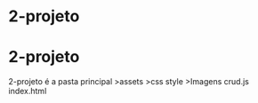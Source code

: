 # 2-projeto

# 2-projeto

2-projeto é a pasta principal
    >assets
        >css
            style
        >Imagens
        crud.js
    index.html